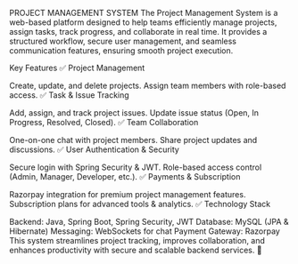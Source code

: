 PROJECT MANAGEMENT SYSTEM
The Project Management System is a web-based platform designed to help teams efficiently manage projects, assign tasks, track progress, and collaborate in real time. It provides a structured workflow, secure user management, and seamless communication features, ensuring smooth project execution.

Key Features
✅ Project Management

Create, update, and delete projects.
Assign team members with role-based access.
✅ Task & Issue Tracking

Add, assign, and track project issues.
Update issue status (Open, In Progress, Resolved, Closed).
✅ Team Collaboration

One-on-one chat with project members.
Share project updates and discussions.
✅ User Authentication & Security

Secure login with Spring Security & JWT.
Role-based access control (Admin, Manager, Developer, etc.).
✅ Payments & Subscription

Razorpay integration for premium project management features.
Subscription plans for advanced tools & analytics.
✅ Technology Stack

Backend: Java, Spring Boot, Spring Security, JWT
Database: MySQL (JPA & Hibernate)
Messaging: WebSockets for chat
Payment Gateway: Razorpay
This system streamlines project tracking, improves collaboration, and enhances productivity with secure and scalable backend services. 🚀
